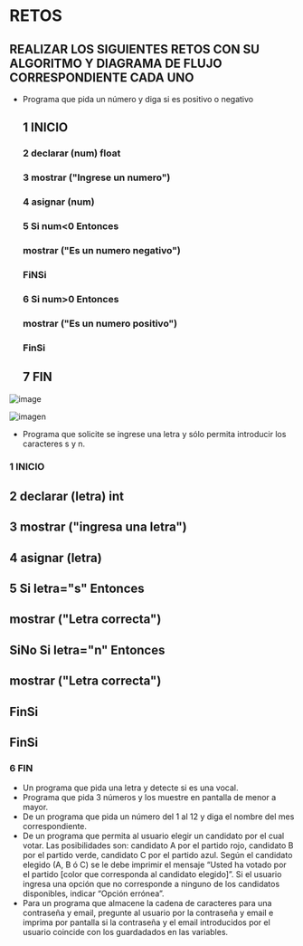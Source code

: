 # RETOS
## REALIZAR LOS SIGUIENTES RETOS CON SU ALGORITMO Y DIAGRAMA DE FLUJO CORRESPONDIENTE CADA UNO 

* Programa que pida un número y diga si es positivo o negativo
  ## 1 INICIO
  ### 2 declarar (num) float
  ### 3 mostrar ("Ingrese un numero")
  ### 4 asignar (num)
  ### 5 Si num<0 Entonces 
  ### mostrar ("Es un numero negativo") 
  ### FiNSi
  ### 6 Si num>0 Entonces 
  ### mostrar ("Es un numero positivo") 
  ### FinSi
  ## 7 FIN
![image](https://user-images.githubusercontent.com/104279743/167319276-1b79470b-ffdc-475d-b68e-9c28da88b842.png)

![imagen](https://user-images.githubusercontent.com/104279743/167274690-a53feaf7-303f-4f5c-915a-6fc1962786af.png)

  
* Programa que solicite se ingrese una letra y sólo permita introducir los caracteres s y n.
### 1 INICIO
## 2 declarar (letra) int
## 3 mostrar ("ingresa una letra")
## 4 asignar (letra)
## 5 Si letra="s" Entonces
## mostrar ("Letra correcta")
## SiNo Si letra="n" Entonces
## mostrar ("Letra correcta")
## FinSi
## FinSi
### 6 FIN

* Un programa que pida una letra y detecte si es una vocal. 
* Programa que pida 3 números y los muestre en pantalla de menor a mayor.  
* De un programa que pida un número del 1 al 12 y diga el nombre del mes correspondiente.
* De un programa que permita al usuario elegir un candidato por el cual votar. Las posibilidades son: candidato A por el partido rojo, candidato B por el partido verde, candidato C por el partido azul. Según el candidato elegido (A, B ó C) se le debe imprimir el mensaje “Usted ha votado por el partido [color que corresponda al candidato elegido]”. Si el usuario ingresa una opción que no corresponde a ninguno de los candidatos disponibles, indicar “Opción errónea”.
* Para un programa que almacene la cadena de caracteres para una contraseña y email, pregunte al usuario por la contraseña y email e imprima por pantalla si la contraseña y el email introducidos por el usuario coincide con los guardadados en las variables.
